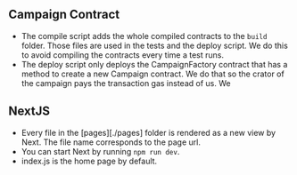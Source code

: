 ## Campaign Contract

- The compile script adds the whole compiled contracts to the `build` folder. Those files are used in the tests and the deploy script. We do this to avoid compiling the contracts every time a test runs.
- The deploy script only deploys the CampaignFactory contract that has a method to create a new Campaign contract. We do that so the crator of the campaign pays the transaction gas instead of us. We

## NextJS

- Every file in the [pages][./pages] folder is rendered as a new view by Next. The file name corresponds to the page url.
- You can start Next by running `npm run dev`.
- index.js is the home page by default.
